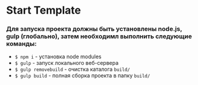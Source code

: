 <h1>Start Template</h1>


### Для запуска проекта должны быть установлены node.js, gulp (глобально), затем необходимл выполнить следующие команды:
 - `$ npm i` - установка node modules
 - `$ gulp` - запуск локального веб-сервера
 - `$ gulp removebuild` - очистка каталога `build/`
 - `$ gulp build` - полная сборка проекта в папку `build/`
